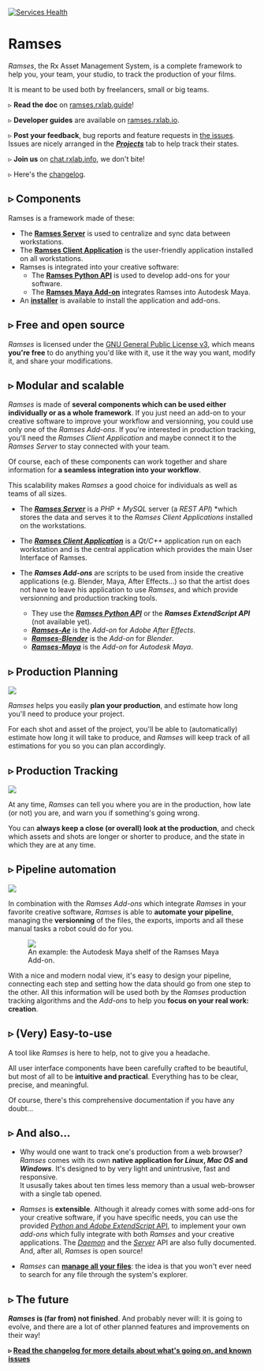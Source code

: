 [![Services Health](https://rxlab.montastic.io/badge)](https://rxlab.montastic.io)

# Ramses

*Ramses*, the Rx Asset Management System, is a complete framework to help you, your team, your studio, to track the production of your films.

It is meant to be used both by freelancers, small or big teams.

▹ **Read the doc** on [ramses.rxlab.guide](http://ramses.rxlab.guide)!

▹ **Developer guides** are available on [ramses.rxlab.io](http://ramses.rxlab.io).

▹ **Post your feedback**, bug reports and feature requests in [the issues](https://github.com/RxLaboratory/Ramses/issues/new/choose). Issues are nicely arranged in the [***Projects***](https://github.com/RxLaboratory/Ramses/projects) tab to help track their states.

▹ **Join us** on [chat.rxlab.info](http://chat.rxlab.info), we don't bite!

▹ Here's the [changelog](https://github.com/RxLaboratory/Ramses/blob/master/src-docs/docs/changelog.md).

## ▹ Components

Ramses is a framework made of these:

- The **[Ramses Server](https://github.com/RxLaboratory/Ramses-Server)** is used to centralize and sync data between workstations.
- The **[Ramses Client Application](https://github.com/RxLaboratory/Ramses-Client)** is the user-friendly application installed on all workstations.
- Ramses is integrated into your creative software:
  - The **[Ramses Python API](https://github.com/RxLaboratory/Ramses-Py)** is used to develop add-ons for your software.
  - The **[Ramses Maya Add-on](https://github.com/RxLaboratory/Ramses-Maya)** integrates Ramses into Autodesk Maya.
- An **[installer](https://github.com/RxLaboratory/Ramses-Installer)** is available to install the application and add-ons.

## ▹ Free and open source

*Ramses* is licensed under the [GNU General Public License v3](https://github.com/RxLaboratory/Ramses/blob/master/LICENSE.md), which means **you're free** to do anything you'd like with it, use it the way you want, modify it, and share your modifications.

## ▹ Modular and scalable

*Ramses* is made of **several components which can be used either individually or as a whole framework**. If you just need an add-on to your creative software to improve your workflow and versionning, you could use only one of the *Ramses Add-ons*. If you're interested in production tracking, you'll need the *Ramses Client Application* and maybe connect it to the *Ramses Server* to stay connected with your team.

Of course, each of these components can work together and share information for **a seamless integration into your workflow**.

This scalability makes *Ramses* a good choice for individuals as well as teams of all sizes.

- The [***Ramses Server***](https://github.com/RxLaboratory/Ramses-Server/tree/master) is a *PHP + MySQL* server (a *REST API*) *which stores the data and serves it to the *Ramses Client Applications* installed on the workstations.

- The [***Ramses Client Application***](https://github.com/RxLaboratory/Ramses-Client/tree/master) is a *Qt/C++* application run on each workstation and is the central application which provides the main User Interface of Ramses.

- The ***Ramses Add-ons*** are scripts to be used from inside the creative applications (e.g. Blender, Maya, After Effects…) so that the artist does not have to leave his application to use *Ramses*, and which provide versionning and production tracking tools.
    - They use the [***Ramses Python API***](https://github.com/RxLaboratory/Ramses-Py/tree/master) or the ***Ramses ExtendScript API*** (not available yet).
    - [***Ramses-Ae***](https://github.com/RxLaboratory/Ramses-Ae/tree/main) is the *Add-on* for *Adobe After Effects*.
    - [***Ramses-Blender***](https://github.com/RxLaboratory/Ramses-Blender/tree/main) is the *Add-on* for *Blender*.
    - [***Ramses-Maya***](https://github.com/RxLaboratory/Ramses-Maya/tree/main) is the *Add-on* for *Autodesk Maya*.

## ▹ Production Planning

![](http://ramses.rxlab.guide/img/client/schedule.png)

*Ramses* helps you easily **plan your production**, and estimate how long you'll need to produce your project.

For each shot and asset of the project, you'll be able to (automatically) estimate how long it will take to produce, and *Ramses* will keep track of all estimations for you so you can plan accordingly.

## ▹ Production Tracking

![](http://ramses.rxlab.guide/img/client/assettracking.png)

At any time, *Ramses* can tell you where you are in the production, how late (or not) you are, and warn you if something's going wrong.

You can **always keep a close (or overall) look at the production**, and check which assets and shots are longer or shorter to produce, and the state in which they are at any time.

## ▹ Pipeline automation

![](http://ramses.rxlab.guide/img/client/pipeline.png)

In combination with the *Ramses Add-ons* which integrate *Ramses* in your favorite creative software, *Ramses* is able to **automate your pipeline**, managing the **versionning** of the files, the exports, imports and all these manual tasks a robot could do for you.

<figure>
  <img src="http://ramses.rxlab.guide/img/maya/shelf.png"/>
  <figcaption>An example: the Autodesk Maya shelf of the Ramses Maya Add-on.</figcaption>
</figure>

With a nice and modern nodal view, it's easy to design your pipeline, connecting each step and setting how the data should go from one step to the other. All this information will be used both by the *Ramses* production tracking algorithms and the *Add-ons* to help you **focus on your real work: creation**.

## ▹ (Very) Easy-to-use

A tool like *Ramses* is here to help, not to give you a headache.

All user interface components have been carefully crafted to be beautiful, but most of all to be **intuitive and practical**. Everything has to be clear, precise, and meaningful.

Of course, there's this comprehensive documentation if you have any doubt...

## ▹ And also...

- Why would one want to track one's production from a web browser? *Ramses* comes with its own **native application for _Linux_, _Mac OS_ and _Windows_**. It's designed to by very light and unintrusive, fast and responsive.  
It ususally takes about ten times less memory than a usual web-browser with a single tab opened.

- *Ramses* is **extensible**. Although it already comes with some add-ons for your creative software, if you have specific needs, you can use the provided [*Python* and *Adobe ExtendScript* API](dev/add-ons-reference/index.md), to implement your own *add-ons* which fully integrate with both *Ramses* and your creative applications. The [*Daemon*](dev/daemon-reference/index.md) and the [*Server*](dev/server-reference/index.md) API are also fully documented. And, after all, *Ramses* is open source!

- *Ramses* can [**manage all your files**](#): the idea is that you won't ever need to search for any file through the system's explorer.

## ▹ The future

**_Ramses_ is (far from) not finished**. And probably never will: it is going to evolve, and there are a lot of other planned features and improvements on their way!

**▹ [Read the changelog for more details about what's going on, and known issues](http://ramses.rxlab.guide/changelog/)**
